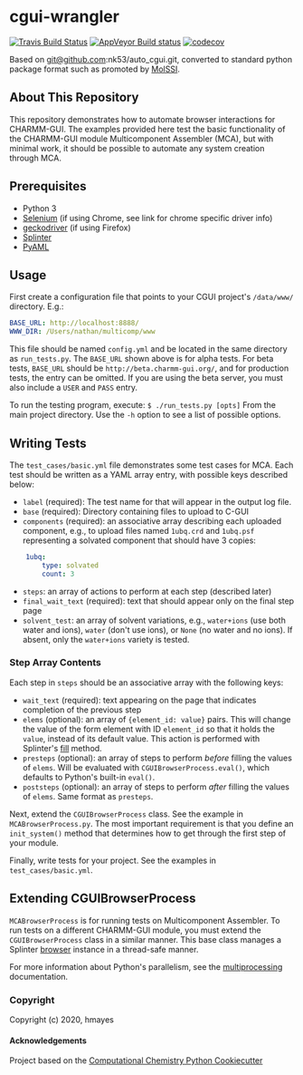 cgui-wrangler
==============================
[//]: # (Badges)
[![Travis Build Status](https://travis-ci.org/REPLACE_WITH_OWNER_ACCOUNT/cgui-wrangler.png)](https://travis-ci.org/REPLACE_WITH_OWNER_ACCOUNT/cgui-wrangler)
[![AppVeyor Build status](https://ci.appveyor.com/api/projects/status/REPLACE_WITH_APPVEYOR_LINK/branch/master?svg=true)](https://ci.appveyor.com/project/REPLACE_WITH_OWNER_ACCOUNT/cgui-wrangler/branch/master)
[![codecov](https://codecov.io/gh/REPLACE_WITH_OWNER_ACCOUNT/cgui-wrangler/branch/master/graph/badge.svg)](https://codecov.io/gh/REPLACE_WITH_OWNER_ACCOUNT/cgui-wrangler/branch/master)

Based on git@github.com:nk53/auto_cgui.git, converted to standard python package format such as promoted by
[MolSSI](https://molssi.org).


## About This Repository
This repository demonstrates how to automate browser interactions for CHARMM-GUI. The examples provided here test the 
basic functionality of the CHARMM-GUI module Multicomponent Assembler (MCA), but with minimal work, it should be 
possible to automate any system creation through MCA.

## Prerequisites
 - Python 3
- [Selenium](https://splinter.readthedocs.io/en/latest/drivers/chrome.html) (if using Chrome, see link for chrome specific driver info)
- [geckodriver](https://github.com/mozilla/geckodriver/releases) (if using Firefox)
- [Splinter](https://splinter.readthedocs.io/en/latest/)
- [PyAML](https://pyyaml.org/)

## Usage
First create a configuration file that points to your CGUI project's `/data/www/` directory. E.g.:
```yaml
BASE_URL: http://localhost:8888/
WWW_DIR: /Users/nathan/multicomp/www
```
This file should be named `config.yml` and be located in the same directory as `run_tests.py`. The `BASE_URL` shown 
above is for alpha tests. For beta tests, `BASE_URL` should be `http://beta.charmm-gui.org/`, and for production 
tests, the entry can be omitted. If you are using the beta server, you must also include a `USER` and `PASS` entry.

To run the testing program, execute:
`$ ./run_tests.py [opts]`
From the main project directory. Use the `-h` option to see a list of possible options.

## Writing Tests
The `test_cases/basic.yml` file demonstrates some test cases for MCA. Each test should be written as a YAML array 
entry, with possible keys described below:
 - `label` (required): The test name for that will appear in the output log file.
 - `base` (required): Directory containing files to upload to C-GUI
 - `components` (required): an associative array describing each uploaded component, e.g., to upload files named `1ubq.crd` and `1ubq.psf` representing a solvated component that should have 3 copies:
```yaml
    1ubq:
        type: solvated
        count: 3
```
 - `steps`: an array of actions to perform at each step (described later)
 - `final_wait_text` (required): text that should appear only on the final step page
 - `solvent_test`: an array of solvent variations, e.g., `water+ions` (use both water and ions), `water` (don't use ions), or `None` (no water and no ions). If absent, only the `water+ions` variety is tested.

### Step Array Contents
Each step in `steps` should be an associative array with the following keys:
 - `wait_text` (required): text appearing on the page that indicates completion of the previous step
 - `elems` (optional): an array of `{element_id: value}` pairs. This will change the value of the form element with ID `element_id` so that it holds the `value`, instead of its default value. This action is performed with Splinter's [fill](https://splinter.readthedocs.io/en/latest/api/driver-and-element-api.html#splinter.driver.DriverAPI.fill) method.
 - `presteps` (optional): an array of steps to perform *before* filling the values of `elems`. Will be evaluated with `CGUIBrowserProcess.eval()`, which defaults to Python's built-in `eval()`.
 - `poststeps` (optional): an array of steps to perform *after* filling the values of `elems`. Same format as `presteps`.

Next, extend the `CGUIBrowserProcess` class. See the example in `MCABrowserProcess.py`. The most important requirement is that you define an `init_system()` method that determines how to get through the first step of your module.

Finally, write tests for your project. See the examples in `test_cases/basic.yml`.

## Extending CGUIBrowserProcess
`MCABrowserProcess` is for running tests on Multicomponent Assembler. To run tests on a different CHARMM-GUI module, you must extend the `CGUIBrowserProcess` class in a similar manner. This base class manages a Splinter [browser](https://splinter.readthedocs.io/en/latest/browser.html) instance in a thread-safe manner.

For more information about Python's parallelism, see the [multiprocessing](https://docs.python.org/3/library/multiprocessing.html) documentation.


### Copyright

Copyright (c) 2020, hmayes


#### Acknowledgements
 
Project based on the 
[Computational Chemistry Python Cookiecutter](https://github.com/choderalab/cookiecutter-python-comp-chem)
